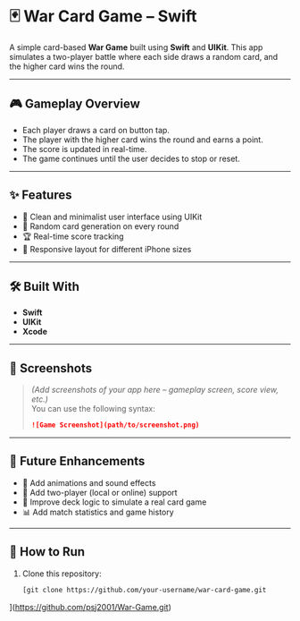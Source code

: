 # 🃏 War Card Game – Swift

A simple card-based **War Game** built using **Swift** and **UIKit**. This app simulates a two-player battle where each side draws a random card, and the higher card wins the round.

---

## 🎮 Gameplay Overview

- Each player draws a card on button tap.
- The player with the higher card wins the round and earns a point.
- The score is updated in real-time.
- The game continues until the user decides to stop or reset.

---

## ✨ Features

- 🚀 Clean and minimalist user interface using UIKit  
- 🔄 Random card generation on every round  
- 🏆 Real-time score tracking  
- 📱 Responsive layout for different iPhone sizes  

---

## 🛠️ Built With

- **Swift**
- **UIKit**
- **Xcode**

---

## 📸 Screenshots

> *(Add screenshots of your app here – gameplay screen, score view, etc.)*  
> You can use the following syntax:
> 
> ```markdown
> ![Game Screenshot](path/to/screenshot.png)
> ```

---

## 📌 Future Enhancements

- 🎨 Add animations and sound effects  
- 🤝 Add two-player (local or online) support  
- 🧠 Improve deck logic to simulate a real card game  
- 📊 Add match statistics and game history  

---

## 🚧 How to Run

1. Clone this repository:
   ```bash
   [git clone https://github.com/your-username/war-card-game.git
](https://github.com/psj2001/War-Game.git)
